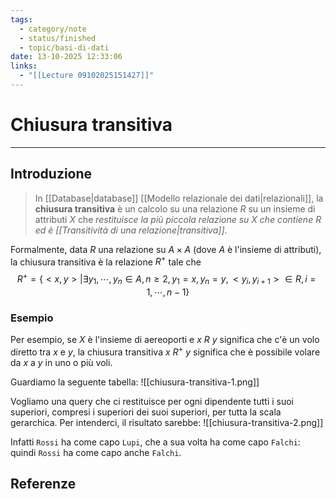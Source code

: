 ```yaml
---
tags:
  - category/note
  - status/finished
  - topic/basi-di-dati
date: 13-10-2025 12:33:06
links:
  - "[[Lecture 09102025151427]]"
---
```

# Chiusura transitiva
---
## Introduzione
> In [[Database|database]] [[Modello relazionale dei dati|relazionali]], la **chiusura transitiva** è un calcolo su una relazione $R$ su un insieme di attributi $X$ che _restituisce la più piccola relazione su $X$ che contiene $R$ ed è [[Transitività di una relazione|transitiva]]_.

Formalmente, data $R$ una relazione su $A \times A$ (dove $A$ è l'insieme di attributi), la chiusura transitiva è la relazione $R^{+}$ tale che
$$R^{+} = \{<x, y> | \exists y_{1}, \cdots, y_{n} \in A, n \geq 2, y_{1}=x, y_{n}=y, <y_{i}, y_{i+1}> \in R, i=1, \cdots, n-1\}$$

### Esempio
Per esempio, se $X$ è l'insieme di aereoporti e $x \ R \ y$ significa che c'è un volo diretto tra $x$ e $y$, la chiusura transitiva $x \ R^{+} \ y$ significa che è possibile volare da $x$ a $y$ in uno o più voli.

Guardiamo la seguente tabella:
![[chiusura-transitiva-1.png]]

Vogliamo una query che ci restituisce per ogni dipendente tutti i suoi superiori, compresi i superiori dei suoi superiori, per tutta la scala gerarchica. Per intenderci, il risultato sarebbe:
![[chiusura-transitiva-2.png]]

Infatti `Rossi` ha come capo `Lupi`, che a sua volta ha come capo `Falchi`: quindi `Rossi` ha come capo anche `Falchi`.

## Referenze